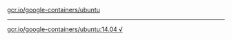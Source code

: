 [gcr.io/google-containers/ubuntu](https://hub.docker.com/r/anjia0532/google-containers.ubuntu/tags/) 

----
[gcr.io/google-containers/ubuntu:14.04 √](https://hub.docker.com/r/anjia0532/google-containers.ubuntu/tags/)

